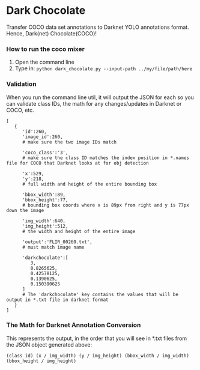 # Dark Chocolate #

Transfer COCO data set annotations to Darknet YOLO annotations format. Hence, Dark(net) Chocolate(COCO)!

### How to run the coco mixer
1. Open the command line
2. Type in:  ```python dark_chocolate.py --input-path ../my/file/path/here```

### Validation
When you run the command line util, it will output the JSON for each so you can validate class IDs, the math for any changes/updates in Darknet or COCO, etc.

```
[  
   {  
      'id':260,
      'image_id':260,
      # make sure the two image IDs match
      
      'coco_class':'3',
      # make sure the class ID matches the index position in *.names file for COCO that Darknet looks at for obj detection
      
      'x':529,
      'y':218,
      # full width and height of the entire bounding box 
      
      'bbox_width':89,
      'bbox_height':77,
      # bounding box coords where x is 89px from right and y is 77px down the image
      
      'img_width':640,
      'img_height':512,
      # the width and height of the entire image
      
      'output':'FLIR_00260.txt',
      # must match image name
      
      'darkchocolate':[  
         3,
         0.8265625,
         0.42578125,
         0.1390625,
         0.150390625
      ]
      # The 'darkchocolate' key contains the values that will be output in *.txt file in darknet format
   }
]
```

### The Math for Darknet Annotation Conversion
This represents the output, in the order that you will see in *.txt files from the JSON object generated above:
```
(class id) (x / img_width) (y / img_height) (bbox_width / img_width) (bbox_height / img_height)
```


